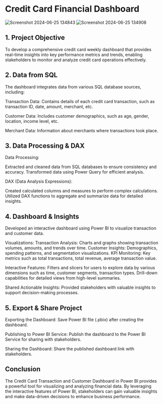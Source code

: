 # Credit Card Financial Dashboard

![Screenshot 2024-06-25 134843](https://github.com/nabil0812/Credit-Card-Transaction-and-Customer-Dashboard-using-Power-BI/assets/105557940/4226445f-ee5a-4201-9994-e7f5ffc2b3f0)
![Screenshot 2024-06-25 134908](https://github.com/nabil0812/Credit-Card-Transaction-and-Customer-Dashboard-using-Power-BI/assets/105557940/6eeaa42d-c60c-4aa0-a5c0-0d5e26163661)


## 1. Project Objective
To develop a comprehensive credit card weekly dashboard that provides real-time insights into key performance metrics and trends, enabling stakeholders to monitor and analyze credit card operations effectively.

## 2. Data from SQL
The dashboard integrates data from various SQL database sources, including:

Transaction Data: Contains details of each credit card transaction, such as transaction ID, date, amount, merchant, etc.

Customer Data: Includes customer demographics, such as age, gender, location, income level, etc.

Merchant Data: Information about merchants where transactions took place.

## 3. Data Processing & DAX
Data Processing:

Extracted and cleaned data from SQL databases to ensure consistency and accuracy.
Transformed data using Power Query for efficient analysis.

DAX (Data Analysis Expressions):

Created calculated columns and measures to perform complex calculations.
Utilized DAX functions to aggregate and summarize data for detailed insights.

## 4. Dashboard & Insights
Developed an interactive dashboard using Power BI to visualize transaction and customer data.

Visualizations:
Transaction Analysis: Charts and graphs showing transaction volumes, amounts, and trends over time.
Customer Insights: Demographics, spending patterns, and segmentation visualizations.
KPI Monitoring: Key metrics such as total transactions, total revenue, average transaction value.

Interactive Features:
Filters and slicers for users to explore data by various dimensions such as time, customer segments, transaction types.
Drill-down capabilities for detailed views from high-level summaries.

Shared Actionable Insights:
Provided stakeholders with valuable insights to support decision-making processes.

## 5. Export & Share Project
Exporting the Dashboard:
Save Power BI file (.pbix) after creating the dashboard.

Publishing to Power BI Service:
Publish the dashboard to the Power BI Service for sharing with stakeholders.

Sharing the Dashboard:
Share the published dashboard link with stakeholders.

## Conclusion
The Credit Card Transaction and Customer Dashboard in Power BI provides a powerful tool for visualizing and analyzing financial data. By leveraging the interactive features of Power BI, stakeholders can gain valuable insights and make data-driven decisions to enhance business performance.
